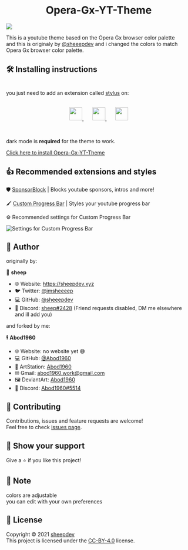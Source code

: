 <h1 align = center> Opera-Gx-YT-Theme</h1>


![](https://i.imgur.com/8mt1SVl.jpeg)


This is a youtube theme based on the Opera Gx browser color palette<br>
and this is originaly by [@sheeepdev](https://github.com/sheeepdev) and i changed the colors to match Opera Gx browser color palette.
  ## 🛠 Installing instructions
  <br>
    you just need to add an extension called <a href=https://add0n.com/stylus.html>stylus</a> on:
    <br>
    <br>
    <p align = center>
    <a href=https://chrome.google.com/webstore/detail/stylus/clngdbkpkpeebahjckkjfobafhncgmne> <img src="https://image.flaticon.com/icons/png/512/732/732205.png" width="35"> </a> &nbsp &nbsp &nbsp
    <a href=https://addons.mozilla.org/en-US/firefox/addon/styl-us/> <img src="https://image.flaticon.com/icons/png/512/732/732198.png" width="35"> </a> &nbsp &nbsp &nbsp
    <a href=https://addons.opera.com/en/extensions/details/stylus/> <img src="https://image.flaticon.com/icons/png/512/732/732233.png" width="35"> </a>
    </p>
    <br>
    

dark mode is **required** for the theme to work.

[Click here to install Opera-Gx-YT-Theme](https://github.com/Abod1960/Opera-Gx-YT-Theme/raw/main/Opera-Gx-YT-Theme.user.css)


## 👍 Recommended extensions and styles


🛡️ [SponsorBlock](https://sponsor.ajay.app/) | Blocks youtube sponsors, intros and more!

🖌️ [Custom Progress Bar](https://33kk.github.io/uso-archive/?style=95280) | Styles your youtube progress bar

⚙️ Recommended settings for Custom Progress Bar

![Settings for Custom Progress Bar](https://i.imgur.com/fihHM5S.png)

## 👤 Author

originally by:

🐏 **sheep**

* 🌐 Website: https://sheepdev.xyz
* 🐦 Twitter: [@imsheeeep](https://twitter.com/imsheeeep)
* 💻 GitHub: [@sheeepdev](https://github.com/sheeepdev)
* 💬 Discord: [sheep#2428](https://discord.com/users/429303151598895106) (Friend requests disabled, DM me elsewhere and ill add you)<br>

and forked by me:

🕴 **Abod1960**

* 🌐 Website: no website yet 😅
* 💻 GitHub: [@Abod1960](https://github.com/Abod1960)
* 🎨 ArtStation: [Abod1960](https://www.artstation.com/abod1960)
*  ✉ Gmail: abod1960.work@gmail.com
*   🖼 DeviantArt: [Abod1960](https://www.deviantart.com/abod1960)
*   💬 Discord: [Abod1960#5514](https://discord.com/users/750369816279253083)<br>

## 🤝 Contributing

Contributions, issues and feature requests are welcome!<br />Feel free to check [issues page](https://github.com/sheeepdev/nordtube/issues). 

## 🌟 Show your support

Give a ⭐️ if you like this project!

## 📝 Note

colors are adjustable<br>
you can edit with your own preferences

## 📩 License

Copyright © 2021 [sheepdev](https://sheepdev.xyz/)<br />
This project is licensed under the [CC-BY-4.0](https://github.com/sheeepdev/nordtube/blob/main/LICENSE) license.
